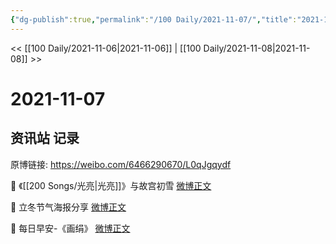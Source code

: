 ```yaml
---
{"dg-publish":true,"permalink":"/100 Daily/2021-11-07/","title":"2021-11-07","created":"2022-12-23T11:28:39.000+08:00","updated":"2023-02-26T00:50:23.000+08:00"}
---
```



<< [[100 Daily/2021-11-06\|2021-11-06]] | [[100 Daily/2021-11-08\|2021-11-08]] >>

# 2021-11-07

## 资讯站 记录

原博链接: https://weibo.com/6466290670/L0qJgqydf

💫 《[[200 Songs/光亮\|光亮]]》与故宫初雪 [微博正文](https://weibo.com/detail/4700843686758829)

💫 立冬节气海报分享 [微博正文](https://weibo.com/detail/4700825978406453)

💫 每日早安-《画绢》 [微博正文](https://weibo.com/detail/4700811189551789)

